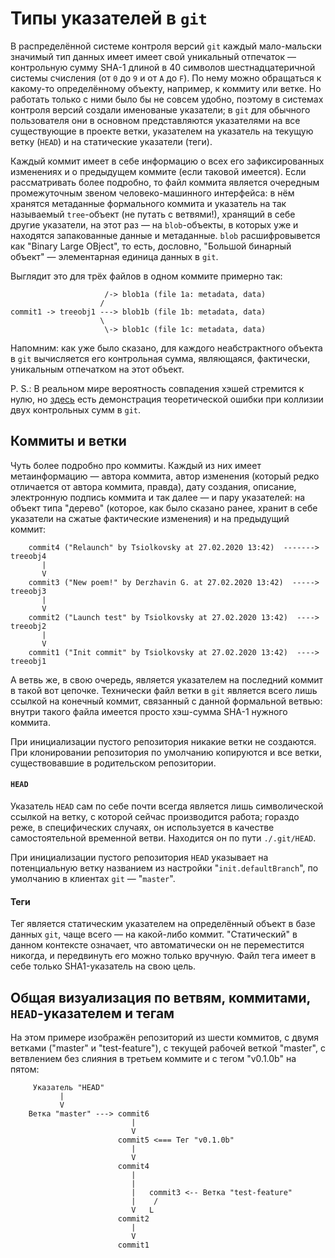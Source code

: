 # Типы указателей в `git`

В распределённой системе контроля версий `git` каждый мало-мальски значимый тип данных имеет имеет свой 
уникальный отпечаток — контрольную сумму SHA-1 длиной в 40 символов шестнадцатеричной системы счисления 
(от `0` до `9` и от `A` до `F`). По нему можно обращаться к какому-то определённому объекту, например, к 
коммиту или ветке. Но работать только с ними было бы не совсем удобно, поэтому в системах контроля версий 
создали именованые указатели; в `git` для обычного пользователя они в основном представляются указателями 
на все существующие в проекте ветки, указателем на указатель на текущую ветку (`HEAD`) и на статические 
указатели (теги).

Каждый коммит имеет в себе информацию о всех его зафиксированных изменениях и о предыдущем коммите (если 
таковой имеется). Если рассматривать более подробно, то файл коммита является очередным промежуточным звеном 
человеко-машинного интерфейса: в нём хранятся метаданные формального коммита и указатель на так называемый 
`tree`-объект (не путать с ветвями!), хранящий в себе другие указатели, на этот раз — на `blob`-объекты, в 
которых уже и находятся запакованные данные и метаданные. `blob` расшифровывется как "Binary Large OBject", 
то есть, дословно, "Большой бинарный объект" — элементарная единица данных в `git`.

Выглядит это для трёх файлов в одном коммите примерно так:
```
                     /-> blob1a (file 1a: metadata, data)
                    /
commit1 -> treeobj1 ---> blob1b (file 1b: metadata, data)
                    \
                     \-> blob1c (file 1c: metadata, data)
```

Напомним: как уже было сказано, для каждого неабстрактного объекта в `git` вычисляется его контрольная сумма, 
являющаяся, фактически, уникальным отпечатком на этот объект.

P. S.: В реальном мире вероятность совпадения хэшей стремится к нулю, но 
[здесь](https://stackoverflow.com/questions/9392365/how-would-git-handle-a-sha-1-collision-on-a-blob) 
есть демонстрация теоретической ошибки при коллизии двух контрольных сумм в `git`.


## Коммиты и ветки

Чуть более подробно про коммиты. Каждый из них имеет метаинформацию — автора коммита, автор изменения (который 
редко отличается от автора коммита, правда), дату создания, описание, электронную подпись коммита и так далее — 
и пару указателей: на объект типа "дерево" (которое, как было сказано ранее, хранит в себе указатели на сжатые 
фактические изменения) и на предыдущий коммит:

```
    commit4 ("Relaunch" by Tsiolkovsky at 27.02.2020 13:42)  -------> treeobj4
       |
       V
    commit3 ("New poem!" by Derzhavin G. at 27.02.2020 13:42)  -----> treeobj3
       |
       V
    commit2 ("Launch test" by Tsiolkovsky at 27.02.2020 13:42)  ----> treeobj2
       |
       V
    commit1 ("Init commit" by Tsiolkovsky at 27.02.2020 13:42)  ----> treeobj1
```

А ветвь же, в свою очередь, является указателем на последний коммит в такой вот цепочке. Технически файл ветки 
в `git` является всего лишь ссылкой на конечный коммит, связанный с данной формальной ветвью: внутри такого 
файла имеется просто хэш-сумма SHA-1 нужного коммита.

При инициализации пустого репозитория никакие ветки не создаются. При клонировании репозитория по умолчанию 
копируются и все ветки, существовавшие в родительском репозитории.

#### `HEAD`

Указатель `HEAD` сам по себе почти всегда является лишь символической ссылкой на ветку, с которой сейчас 
производится работа; гораздо реже, в специфических случаях, он используется в качестве самостоятельной 
временной ветви. Находится он по пути `./.git/HEAD`.

При инициализации пустого репозитория `HEAD` указывает на потенциальную ветку названием из настройки 
"`init.defaultBranch`", по умолчанию в клиентах `git` — "`master`".

#### Теги

Тег является статическим указателем на определённый объект в базе данных `git`, чаще всего — на какой-либо
коммит. "Статический" в данном контексте означает, что автоматически он не переместится никогда, и 
передвинуть его можно только вручную. Файл тега имеет в себе только SHA1-указатель на свою цель.


## Общая визуализация по ветвям, коммитами, `HEAD`-указателем и тегам

На этом примере изображён репозиторий из шести коммитов, с двумя ветками ("master" и "test-feature"), с текущей 
рабочей веткой "master", с ветвлением без слияния в третьем коммите и с тегом "v0.1.0b" на пятом:

```
     Указатель "HEAD"
           |
           V
    Ветка "master" ---> commit6
                           |
                           V
                        commit5 <=== Тег "v0.1.0b"
                           |
                           V
                        commit4
                           |
                           |
                           |   commit3 <-- Ветка "test-feature"
                           |    /
                           V   L
                        commit2
                           |
                           V
                        commit1

```
